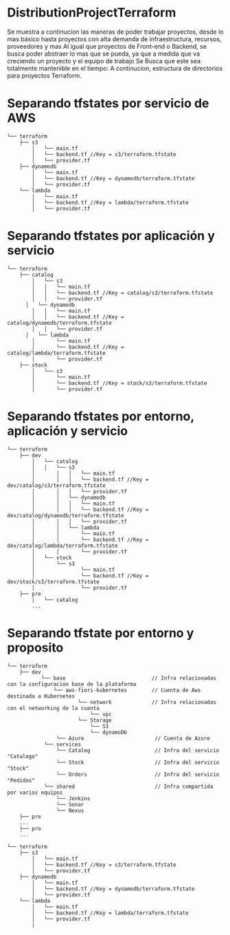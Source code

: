 # DistributionProjectTerraform
Se muestra a continucion las maneras de poder trabajar proyectos, desde lo mas básico hasta proyectos con alta demanda de infraestructura, recursos, proveedores y mas
Al igual que proyectos de Front-end o Backend, se busca poder abstraer lo mas que se pueda, ya que a medida que va creciendo un proyecto y el equipo de trabajo
Se Busca que este sea totalmente mantenible en el tiempo:
A continucion, estructura de directorios para proyectos Terraform.

# Separando tfstates por servicio de AWS
```
└── terraform
    ├── s3
		│   └── main.tf
		│   └── backend.tf //Key = s3/terraform.tfstate
		│   └── provider.tf
    ├── dynamodb
		│   └── main.tf
		│   └── backend.tf //Key = dynamodb/terraform.tfstate
		│   └── provider.tf
    └── lambda
		│   └── main.tf
		│   └── backend.tf //Key = lambda/terraform.tfstate
		│   └── provider.tf
```

# Separando tfstates por aplicación y servicio
```
└── terraform
    ├── catalog
		│   └── s3
		│   │   └── main.tf
		│   │   └── backend.tf //Key = catalog/s3/terraform.tfstate
		│   │   └── provider.tf
	  │   └── dynamodb
		│   │   └── main.tf
		│   │   └── backend.tf //Key = catalog/dynamodb/terraform.tfstate
		│   │   └── provider.tf
	  │   └── lambda
		│       └── main.tf
		│       └── backend.tf //Key = catalog/lambda/terraform.tfstate
		│       └── provider.tf
    ├── stock
		│   └── s3
		│       └── main.tf
		│       └── backend.tf //Key = stock/s3/terraform.tfstate
		│       └── provider.tf
```


# Separando tfstates por entorno, aplicación y servicio
```
└── terraform
    ├── dev
		│   └── catalog
		│   │   └── s3
		│		│   │   └── main.tf
		│		│   │   └── backend.tf //Key = dev/catalog/s3/terraform.tfstate
		│		│   │   └── provider.tf
		│		│   └── dynamodb
		│		│   │   └── main.tf
		│		│   │   └── backend.tf //Key = dev/catalog/dynamodb/terraform.tfstate
		│		│   │   └── provider.tf
		│		│   └── lambda
		│		│       └── main.tf
		│		│       └── backend.tf //Key = dev/catalog/lambda/terraform.tfstate
		│		│       └── provider.tf
		│   └── stock
		│       └── s3
		│		        └── main.tf
		│		        └── backend.tf //Key = dev/stock/s3/terraform.tfstate
		│		        └── provider.tf
    ├── pre
		│   └── catalog
		...
```

# Separando tfstate por entorno y proposito

```
└── terraform
    ├── dev
		   └── base                            // Infra relacionadas con la configuracion base de la plataforma
		       └── aws-fiori-kubernetes        // Cuenta de Aws destinada a Kubernetes
		               └── network             // Infra relacionadas con el networking de la cuenta
                           └── vpc
                       └── Storage
                           └── S3
                           └── dynamoDb
                └── Azure                       // Cuenta de Azure
            └── services
                └── Catalog                     // Infra del servicio "Catalogo" 
                └── Stock                       // Infra del servicio "Stock"
                └── Orders                      // Infra del servicio "Pedidos" 
            └── shared                          // Infra compartida por varios equipos
                └── Jenkins
                └── Sonar
                └── Nexus
    ├── pre
    ...
    ├── pro
    ...
 ```


```
└── terraform
    ├── s3
		│   └── main.tf
		│   └── backend.tf //Key = s3/terraform.tfstate
		│   └── provider.tf
    ├── dynamodb
		│   └── main.tf
		│   └── backend.tf //Key = dynamodb/terraform.tfstate
		│   └── provider.tf
    └── lambda
		│   └── main.tf
		│   └── backend.tf //Key = lambda/terraform.tfstate
		│   └── provider.tf
        |   

```        
